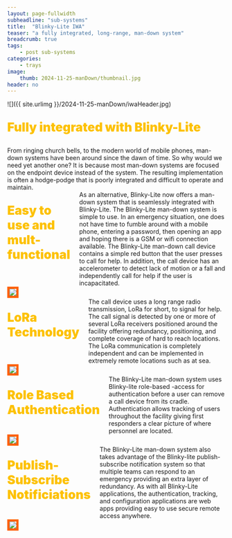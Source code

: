 ```yaml
---
layout: page-fullwidth
subheadline: "sub-systems"
title:  "Blinky-Lite IWA"
teaser: "a fully integrated, long-range, man-down system"
breadcrumb: true
tags:
    - post sub-systems
categories:
    - trays
image:
    thumb: 2024-11-25-manDown/thumbnail.jpg
header: no
---
```

![]({{ site.urlimg }}/2024-11-25-manDown/iwaHeader.jpg)

<p style="color:#fdc100;font-weight:900;;font-size:200%;">Fully integrated with Blinky-Lite</p>
From ringing church bells, to the modern world of mobile phones, man-down systems have been around since the dawn of time. So why would we need yet another one? It is because most man-down systems are focused on the endpoint device instead of the system. The resulting implementation is often a hodge-podge that is poorly integrated and difficult to operate and maintain.

<div class="row t30">
    <div class="medium-8 columns">
        <p style="color:#fdc100;font-weight:900;;font-size:200%;">Easy to use and mult-functional</p>
        <span> As an alternative, Blinky-Lite now offers a man-down system that is seamlessly integrated with Blinky-Lite. The Blinky-Lite man-down system is simple to use. In an emergency situation, one does not have time to fumble around with a mobile phone, entering a password, then opening an app and hoping there is a GSM or wifi connection available. The Blinky-Lite man-down call device contains a simple red button that the user presses to call for help. In addition, the call device has an accelerometer to detect lack of motion or a fall and independently call for help if the user is incapacitated.
        </span>
    </div>
    <div class="medium-4 columns">
        <a href="{{ site.urlimg }}/2024-11-25-manDown/badgeOnBelt.jpg"><img style="border: 5px solid #ff6100;" src="{{ site.urlimg }}/2024-11-25-manDown/badgeOnBelt.jpg" ></a>
    </div>
</div>

<div class="row t30">
   <div class="medium-8 columns">
        <p style="color:#fdc100;font-weight:900;;font-size:200%;">LoRa Technology</p>
        <span>The call device uses a long range radio transmission, LoRa for short,  to signal for help. The call signal is detected by one or more of several LoRa receivers positioned around the facility offering redundancy, positioning, and complete coverage of hard to reach locations. The LoRa communication is completely independent and can be implemented in extremely remote locations such as at sea.
        </span>
    </div>
     <div class="medium-4 columns">
        <a href="{{ site.urlimg }}/2024-11-25-manDown/iwaLocator.jpg"><img style="border: 5px solid #ff6100;" src="{{ site.urlimg }}/2024-11-25-manDown/iwaLocator.jpg" ></a>
    </div>
</div>

<div class="row t30">
    <div class="medium-8 columns">
        <p style="color:#fdc100;font-weight:900;;font-size:200%;">Role Based Authentication</p>
        <span>The Blinky-Lite man-down system uses Blinky-lite role-based -access for authentication before a user can remove a call device from its cradle. Authentication allows tracking of users throughout the facility giving first responders a clear picture of where personnel are located.</span>
    </div>
    <div class="medium-4 columns">
        <a href="{{ site.urlimg }}/2024-11-25-manDown/iwaAuthorize.jpg"><img style="border: 5px solid #ff6100;" src="{{ site.urlimg }}/2024-11-25-manDown/iwaAuthorize.jpg" ></a>
    </div>
</div>

<div class="row t30">
   <div class="medium-8 columns">
        <p style="color:#fdc100;font-weight:900;;font-size:200%;">Publish-Subscribe Notificiations</p>
        <span>The Blinky-Lite man-down system also takes advantage of the Blinky-lite publish-subscribe notification system so that multiple teams can respond to an emergency providing an extra layer of redundancy. As with all Blinky-Lite applications, the authentication, tracking, and configuration applications are web apps providing easy to use secure remote access anywhere.
    </span>
    </div>
    <div class="medium-4 columns">
        <a href="{{ site.urlimg }}/2024-11-25-manDown/iwaWatch.jpg"><img style="border: 5px solid #ff6100;" src="{{ site.urlimg }}/2024-11-25-manDown/iwaWatch.jpg" ></a>
    </div>
</div>

 



